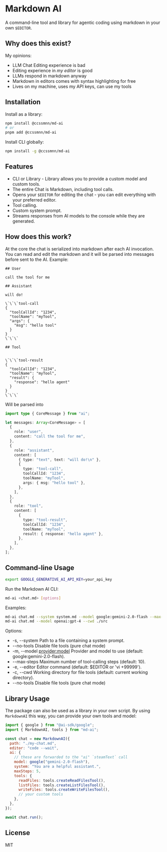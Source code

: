 # Markdown AI

A command-line tool and library for agentic coding using markdown in your own `$EDITOR`.

## Why does this exist?

My opinions:

- LLM Chat Editing experience is bad
- Editing experience in _my editor_ is good
- LLMs respond in markdown anyway
- Markdown in editors comes with syntax highlighting for free
- Lives on my machine, uses my API keys, can use my tools

## Installation

Install as a library:

```bash
npm install @ccssmnn/md-ai
# or
pnpm add @ccssmnn/md-ai
```

Install CLI globally:

```bash
npm install -g @ccssmnn/md-ai
```

## Features

- CLI or Library - Library allows you to provide a custom model and custom tools.
- The entire Chat is Markdown, including tool calls.
- Opens your `$EDITOR` for editing the chat - you can edit everything with your preferred editor.
- Tool calling.
- Custom system prompt.
- Streams responses from AI models to the console while they are generated.

## How does this work?

At the core the chat is serialized into markdown after each AI invocation.
You can read and edit the markdown and it will be parsed into messages before sent to the AI.
Example:

```
## User

call the tool for me

## Assistant

will do!

\`\`\`tool-call
{
  "toolCallId": "1234",
  "toolName": "myTool",
  "args": {
    "msg": "hello tool"
  }
}
\`\`\`

## Tool


\`\`\`tool-result
{
  "toolCallId": "1234",
  "toolName": "myTool",
  "result": {
    "response": "hello agent"
  }
}
\`\`\`
```

Will be parsed into

```typescript
import type { CoreMessage } from "ai";

let messages: Array<CoreMessage> = [
  {
    role: "user",
    content: "call the tool for me",
  },
  {
    role: "assistant",
    content: [
      { type: "text", text: "will do!\n" },
      {
        type: "tool-call",
        toolCallId: "1234",
        toolName: "myTool",
        args: { msg: "hello tool" },
      },
    ],
  },
  {
    role: "tool",
    content: [
      {
        type: "tool-result",
        toolCallId: "1234",
        toolName: "myTool",
        result: { response: "hello agent" },
      },
    ],
  },
];
```

## Command-line Usage

```bash
export GOOGLE_GENERATIVE_AI_API_KEY=your_api_key
```

Run the Markdown AI CLI:

```bash
md-ai <chat.md> [options]
```

Examples:

```bash
md-ai chat.md --system system.md --model google:gemini-2.0-flash --max-steps=5
md-ai chat.md --model openai:gpt-4 --cwd ./src
```

Options:

- -s, --system <path> Path to a file containing a system prompt.
- --no-tools Disable file tools (pure chat mode)
- -m, --model <provider:model> Provider and model to use (default: google:gemini-2.0-flash).
- --max-steps <number> Maximum number of tool-calling steps (default: 10).
- -e, --editor <cmd> Editor command (default: $EDITOR or 'vi +99999').
- -c, --cwd <path> Working directory for file tools (default: current working directory).
- --no-tools Disable file tools (pure chat mode)

## Library Usage

The package can also be used as a library in your own script.
By using `MarkdownAI` this way, you can provide your own tools and model:

```javascript
import { google } from "@ai-sdk/google";
import { MarkdownAI, tools } from "md-ai";

const chat = new MarkdownAI({
  path: "./my-chat.md",
  editor: "code --wait",
  ai: {
    // these are forwarded to the "ai" `steamText` call
    model: google("gemini-2.0-flash"),
    system: "You are a helpful assistant.",
    maxSteps: 5,
    tools: {
      readFiles: tools.createReadFilesTool(),
      listFiles: tools.createListFilesTool(),
      writeFiles: tools.createWriteFilesTool(),
      // your custom tools
    },
  },
});

await chat.run();
```

## License

MIT
